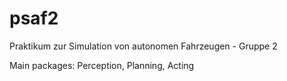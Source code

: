 # psaf2
Praktikum zur Simulation von autonomen Fahrzeugen - Gruppe 2

Main packages: Perception, Planning, Acting
